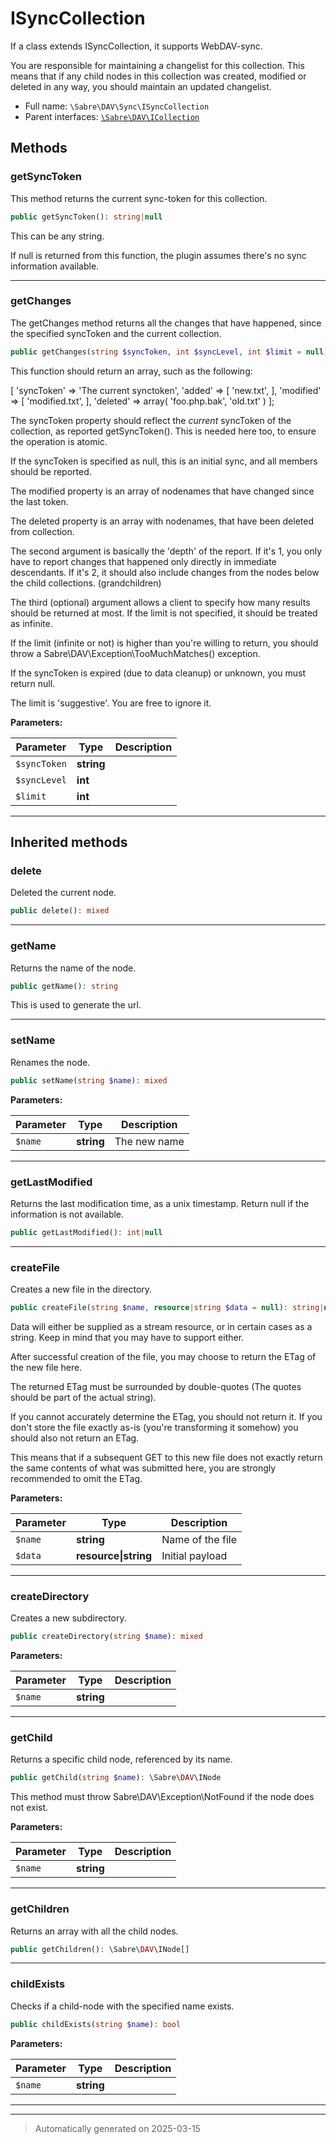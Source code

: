 
# ISyncCollection

If a class extends ISyncCollection, it supports WebDAV-sync.

You are responsible for maintaining a changelist for this collection. This
means that if any child nodes in this collection was created, modified or
deleted in any way, you should maintain an updated changelist.

* Full name: `\Sabre\DAV\Sync\ISyncCollection`
* Parent interfaces: [`\Sabre\DAV\ICollection`](../ICollection.md)


## Methods


### getSyncToken

This method returns the current sync-token for this collection.

```php
public getSyncToken(): string|null
```

This can be any string.

If null is returned from this function, the plugin assumes there's no
sync information available.










***

### getChanges

The getChanges method returns all the changes that have happened, since
the specified syncToken and the current collection.

```php
public getChanges(string $syncToken, int $syncLevel, int $limit = null): array|null
```

This function should return an array, such as the following:

[
  'syncToken' => 'The current synctoken',
  'added'   => [
     'new.txt',
  ],
  'modified'   => [
     'modified.txt',
  ],
  'deleted' => array(
     'foo.php.bak',
     'old.txt'
  )
];

The syncToken property should reflect the *current* syncToken of the
collection, as reported getSyncToken(). This is needed here too, to
ensure the operation is atomic.

If the syncToken is specified as null, this is an initial sync, and all
members should be reported.

The modified property is an array of nodenames that have changed since
the last token.

The deleted property is an array with nodenames, that have been deleted
from collection.

The second argument is basically the 'depth' of the report. If it's 1,
you only have to report changes that happened only directly in immediate
descendants. If it's 2, it should also include changes from the nodes
below the child collections. (grandchildren)

The third (optional) argument allows a client to specify how many
results should be returned at most. If the limit is not specified, it
should be treated as infinite.

If the limit (infinite or not) is higher than you're willing to return,
you should throw a Sabre\DAV\Exception\TooMuchMatches() exception.

If the syncToken is expired (due to data cleanup) or unknown, you must
return null.

The limit is 'suggestive'. You are free to ignore it.






**Parameters:**

| Parameter | Type | Description |
|-----------|------|-------------|
| `$syncToken` | **string** |  |
| `$syncLevel` | **int** |  |
| `$limit` | **int** |  |





***


## Inherited methods


### delete

Deleted the current node.

```php
public delete(): mixed
```












***

### getName

Returns the name of the node.

```php
public getName(): string
```

This is used to generate the url.










***

### setName

Renames the node.

```php
public setName(string $name): mixed
```








**Parameters:**

| Parameter | Type | Description |
|-----------|------|-------------|
| `$name` | **string** | The new name |





***

### getLastModified

Returns the last modification time, as a unix timestamp. Return null
if the information is not available.

```php
public getLastModified(): int|null
```












***

### createFile

Creates a new file in the directory.

```php
public createFile(string $name, resource|string $data = null): string|null
```

Data will either be supplied as a stream resource, or in certain cases
as a string. Keep in mind that you may have to support either.

After successful creation of the file, you may choose to return the ETag
of the new file here.

The returned ETag must be surrounded by double-quotes (The quotes should
be part of the actual string).

If you cannot accurately determine the ETag, you should not return it.
If you don't store the file exactly as-is (you're transforming it
somehow) you should also not return an ETag.

This means that if a subsequent GET to this new file does not exactly
return the same contents of what was submitted here, you are strongly
recommended to omit the ETag.






**Parameters:**

| Parameter | Type | Description |
|-----------|------|-------------|
| `$name` | **string** | Name of the file |
| `$data` | **resource&#124;string** | Initial payload |





***

### createDirectory

Creates a new subdirectory.

```php
public createDirectory(string $name): mixed
```








**Parameters:**

| Parameter | Type | Description |
|-----------|------|-------------|
| `$name` | **string** |  |





***

### getChild

Returns a specific child node, referenced by its name.

```php
public getChild(string $name): \Sabre\DAV\INode
```

This method must throw Sabre\DAV\Exception\NotFound if the node does not
exist.






**Parameters:**

| Parameter | Type | Description |
|-----------|------|-------------|
| `$name` | **string** |  |





***

### getChildren

Returns an array with all the child nodes.

```php
public getChildren(): \Sabre\DAV\INode[]
```












***

### childExists

Checks if a child-node with the specified name exists.

```php
public childExists(string $name): bool
```








**Parameters:**

| Parameter | Type | Description |
|-----------|------|-------------|
| `$name` | **string** |  |





***


***
> Automatically generated on 2025-03-15
